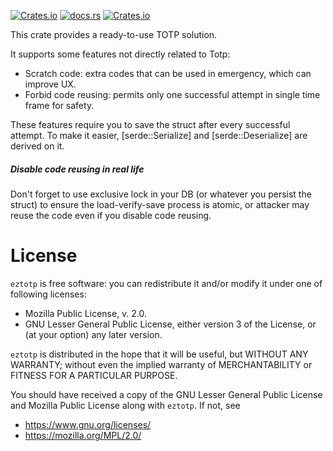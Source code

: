 [![Crates.io](https://img.shields.io/crates/v/eztotp)](https://crates.io/crates/eztotp)
[![docs.rs](https://img.shields.io/docsrs/eztotp)](https://docs.rs/eztotp/0.1.0)
[![Crates.io](https://img.shields.io/crates/l/eztotp)](https://crates.io/crates/eztotp)

This crate provides a ready-to-use TOTP solution.

It supports some features not directly related to Totp:

- Scratch code: extra codes that can be used in emergency, which can improve UX.
- Forbid code reusing: permits only one successful attempt in single time frame for
  safety.

These features require you to save the struct after every successful attempt. To
make it easier, [serde::Serialize] and [serde::Deserialize] are derived on it.

##### Disable code reusing in real life

Don't forget to use exclusive lock in your DB (or whatever you persist the struct) to
ensure the load-verify-save process is atomic, or attacker may reuse the code even
if you disable code reusing.

# License

`eztotp` is free software: you can redistribute it and/or modify it under
one of following licenses:

- Mozilla Public License, v. 2.0.
- GNU Lesser General Public License, either version 3 of the License, or (at
  your option) any later version.

`eztotp` is distributed in the hope that it will be useful, but WITHOUT
ANY WARRANTY; without even the implied warranty of MERCHANTABILITY or FITNESS
FOR A PARTICULAR PURPOSE.

You should have received a copy of the GNU Lesser General Public License and
Mozilla Public License along with `eztotp`. If not, see

- https://www.gnu.org/licenses/
- https://mozilla.org/MPL/2.0/

